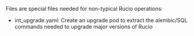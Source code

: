 Files are special files needed for non-typical Rucio operations:
   * int_upgrade.yaml: Create an upgrade pod to extract the alembic/SQL commands needed to upgrade major versions of Rucio